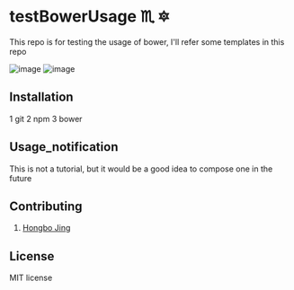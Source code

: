 # testBowerUsage :scorpius: :six_pointed_star:
This repo is for testing the usage of bower, I'll refer some templates in this repo

![image](https://img.shields.io/badge/version-1.0.0-yellowgreen.svg)
![image](https://img.shields.io/badge/license-MIT-brightgreen.svg)

## Installation
1 git
2 npm
3 bower
## Usage_notification
This is not a tutorial, but it would be a good idea to compose one in the future
## Contributing
1. [Hongbo Jing](https://github.com/hongbojing)

## License
MIT license
